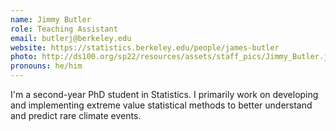 ```yaml
---
name: Jimmy Butler
role: Teaching Assistant
email: butlerj@berkeley.edu
website: https://statistics.berkeley.edu/people/james-butler
photo: http://ds100.org/sp22/resources/assets/staff_pics/Jimmy_Butler.jpg
pronouns: he/him
---
```

I'm a second-year PhD student in Statistics. I primarily work on developing and implementing extreme value statistical methods to better understand and predict rare climate events.
